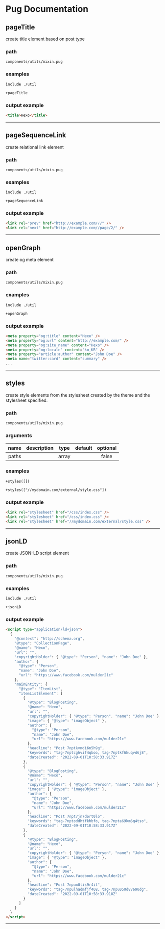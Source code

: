 # Pug Documentation 

## pageTitle

create title element based on post type


### path 

`components/utils/mixin.pug`


### examples

```jade
include ./util

+pageTitle
```


### output example 

```html
<title>Hexo</title>

```


---


## pageSequenceLink

create relational link element


### path 

`components/utils/mixin.pug`


### examples

```jade
include ./util

+pageSequenceLink
```


### output example 

```html
<link rel="prev" href="http://example.com///" />
<link rel="next" href="http://example.com//page/2/" />

```


---


## openGraph

create og meta element


### path 

`components/utils/mixin.pug`


### examples

```jade
include ./util

+openGraph
```


### output example 

```html
<meta property="og:title" content="Hexo" />
<meta property="og:url" content="http://example.com/" />
<meta property="og:site_name" content="Hexo" />
<meta property="og:locale" content="ko_KR" />
<meta property="article:author" content="John Doe" />
<meta name="twitter:card" content="summary" />
...

```


---


## styles

create style elements from the stylesheet created by the theme
and the stylesheet specified.



### path 

`components/utils/mixin.pug`


### arguments 

|name|description|type|default|optional|
|:---:|:---|:---:|:---:|:---:|
|paths||array||false|



### examples

```jade
+styles([])
```
```jade
+styles(["//mydomain.com/external/style.css"])
```


### output example 

```html
<link rel="stylesheet" href="/css/index.css" />
<link rel="stylesheet" href="/css/index.css" />
<link rel="stylesheet" href="//mydomain.com/external/style.css" />

```


---


## jsonLD

create JSON-LD script element


### path 

`components/utils/mixin.pug`


### examples

```jade
include ./util

+jsonLD
```


### output example 

```html
<script type="application/ld+json">
  {
    "@context": "http://schema.org",
    "@type": "CollectionPage",
    "@name": "Hexo",
    "url": "",
    "copyrightHolder": { "@type": "Person", "name": "John Doe" },
    "author": {
      "@type": "Person",
      "name": "John Doe",
      "url": "https://www.facebook.com/mulder21c"
    },
    "mainEntity": {
      "@type": "ItemList",
      "itemListElement": [
        {
          "@type": "BlogPosting",
          "@name": "Hexo",
          "url": "",
          "copyrightHolder": { "@type": "Person", "name": "John Doe" },
          "image": { "@type": "imageObject" },
          "author": {
            "@type": "Person",
            "name": "John Doe",
            "url": "https://www.facebook.com/mulder21c"
          },
          "headline": "Post 7nptkvmdi6n5h9g",
          "keywords": "tag-7nptcghvif4qboo, tag-7nptkf6kuqvd6j8",
          "dateCreated": "2022-09-01T10:58:33.917Z"
        },
        {
          "@type": "BlogPosting",
          "@name": "Hexo",
          "url": "",
          "copyrightHolder": { "@type": "Person", "name": "John Doe" },
          "image": { "@type": "imageObject" },
          "author": {
            "@type": "Person",
            "name": "John Doe",
            "url": "https://www.facebook.com/mulder21c"
          },
          "headline": "Post 7npt7jn7dort0lo",
          "keywords": "tag-7nptoddhtfkhbfo, tag-7npta69km6q4tso",
          "dateCreated": "2022-09-01T10:58:33.917Z"
        },
        {
          "@type": "BlogPosting",
          "@name": "Hexo",
          "url": "",
          "copyrightHolder": { "@type": "Person", "name": "John Doe" },
          "image": { "@type": "imageObject" },
          "author": {
            "@type": "Person",
            "name": "John Doe",
            "url": "https://www.facebook.com/mulder21c"
          },
          "headline": "Post 7npum0tis9r4il",
          "keywords": "tag-7npulhadmfjf468, tag-7npu050d8v690dg",
          "dateCreated": "2022-09-01T10:58:33.918Z"
        }
      ]
    }
  }
</script>

```


---


